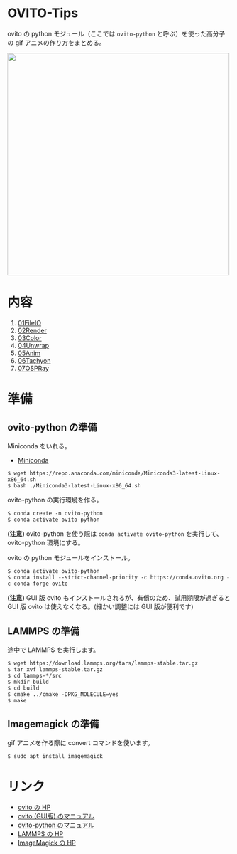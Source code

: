 # OVITO-Tips
ovito の python モジュール（ここでは `ovito-python` と呼ぶ）を使った高分子の gif アニメの作り方をまとめる。

<img src=https://github.com/t-murash/OVITO-Tips/blob/master/06Tachyon/movie.gif width=500px>

# 内容
1. [01FileIO](./01FileIO)
2. [02Render](./02Render)
3. [03Color](./03Color)
4. [04Unwrap](./04Unwrap)
5. [05Anim](./05Anim)
6. [06Tachyon](./06Tachyon)
7. [07OSPRay](./07OSPRay)


# 準備

## ovito-python の準備

Miniconda をいれる。

- [Miniconda](https://docs.conda.io/en/latest/miniconda.html)
```
$ wget https://repo.anaconda.com/miniconda/Miniconda3-latest-Linux-x86_64.sh
$ bash ./Miniconda3-latest-Linux-x86_64.sh
```

ovito-python の実行環境を作る。

```
$ conda create -n ovito-python
$ conda activate ovito-python
```

**(注意)** ovito-python を使う際は `conda activate ovito-python` を実行して、ovito-python 環境にする。

ovito の python モジュールをインストール。
```
$ conda activate ovito-python
$ conda install --strict-channel-priority -c https://conda.ovito.org -c conda-forge ovito
```
**(注意)** GUI 版 ovito もインストールされるが、有償のため、試用期限が過ぎると GUI 版 ovito は使えなくなる。(細かい調整には GUI 版が便利です)

## LAMMPS の準備
途中で LAMMPS を実行します。
```
$ wget https://download.lammps.org/tars/lammps-stable.tar.gz
$ tar xvf lammps-stable.tar.gz
$ cd lammps-*/src
$ mkdir build
$ cd build
$ cmake ../cmake -DPKG_MOLECULE=yes
$ make
```

## Imagemagick の準備
gif アニメを作る際に convert コマンドを使います。
```
$ sudo apt install imagemagick
```

# リンク

- [ovito の HP](https://www.ovito.org/)
- [ovito (GUI版) のマニュアル](https://www.ovito.org/docs/current/)
- [ovito-python のマニュアル](https://www.ovito.org/docs/current/python/)
- [LAMMPS の HP](https://lammps.org/)
- [ImageMagick の HP](https://imagemagick.org/)